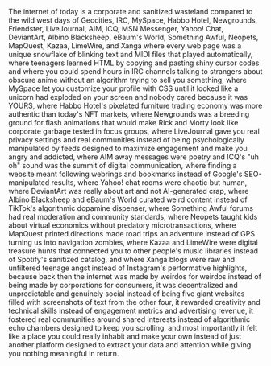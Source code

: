 The internet of today is a corporate and sanitized wasteland compared to the wild west days of Geocities, IRC, MySpace, Habbo Hotel, Newgrounds, Friendster, LiveJournal, AIM, ICQ, MSN Messenger, Yahoo! Chat, DeviantArt, Albino Blacksheep, eBaum's World, Something Awful, Neopets, MapQuest, Kazaa, LimeWire, and Xanga where every web page was a unique snowflake of blinking text and MIDI files that played automatically, where teenagers learned HTML by copying and pasting shiny cursor codes and where you could spend hours in IRC channels talking to strangers about obscure anime without an algorithm trying to sell you something, where MySpace let you customize your profile with CSS until it looked like a unicorn had exploded on your screen and nobody cared because it was YOURS, where Habbo Hotel's pixelated furniture trading economy was more authentic than today's NFT markets, where Newgrounds was a breeding ground for flash animations that would make Rick and Morty look like corporate garbage tested in focus groups, where LiveJournal gave you real privacy settings and real communities instead of being psychologically manipulated by feeds designed to maximize engagement and make you angry and addicted, where AIM away messages were poetry and ICQ's "uh oh" sound was the summit of digital communication, where finding a website meant following webrings and bookmarks instead of Google's SEO-manipulated results, where Yahoo! chat rooms were chaotic but human, where DeviantArt was really about art and not AI-generated crap, where Albino Blacksheep and eBaum's World curated weird content instead of TikTok's algorithmic dopamine dispenser, where Something Awful forums had real moderation and community standards, where Neopets taught kids about virtual economics without predatory microtransactions, where MapQuest printed directions made road trips an adventure instead of GPS turning us into navigation zombies, where Kazaa and LimeWire were digital treasure hunts that connected you to other people's music libraries instead of Spotify's sanitized catalog, and where Xanga blogs were raw and unfiltered teenage angst instead of Instagram's performative highlights, because back then the internet was made by weirdos for weirdos instead of being made by corporations for consumers, it was decentralized and unpredictable and genuinely social instead of being five giant websites filled with screenshots of text from the other four, it rewarded creativity and technical skills instead of engagement metrics and advertising revenue, it fostered real communities around shared interests instead of algorithmic echo chambers designed to keep you scrolling, and most importantly it felt like a place you could really inhabit and make your own instead of just another platform designed to extract your data and attention while giving you nothing meaningful in return.
